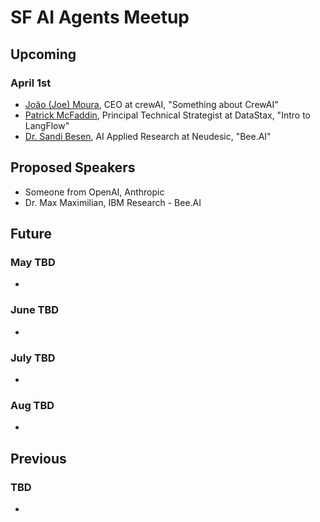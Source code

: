 # SF AI Agents Meetup

## Upcoming

### April 1st
* [João (Joe) Moura](https://www.linkedin.com/in/joaomdmoura/), CEO at crewAI, "Something about CrewAI"
* [Patrick McFaddin](https://www.linkedin.com/in/patrick-mcfadin-53a8046/), Principal Technical Strategist at DataStax,	"Intro to LangFlow"
* [Dr. Sandi Besen](https://www.linkedin.com/in/sandibesen/), AI Applied Research at Neudesic, "Bee.AI"		

## Proposed Speakers
* Someone from OpenAI, Anthropic
* Dr. Max Maximilian, IBM	Research - Bee.AI

## Future

### May TBD
* 

### June TBD
* 

### July TBD
* 

### Aug TBD
*

## Previous

### TBD 
* 
